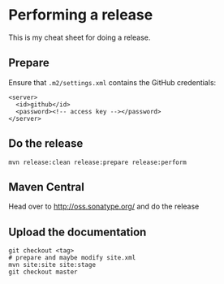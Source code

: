 # Performing a release

This is my cheat sheet for doing a release.

## Prepare

Ensure that `.m2/settings.xml` contains the GitHub credentials:

    <server>
      <id>github</id>
      <password><!-- access key --></password>
    </server>

## Do the release

    mvn release:clean release:prepare release:perform

## Maven Central

Head over to http://oss.sonatype.org/ and do the release

## Upload the documentation

    git checkout <tag>
    # prepare and maybe modify site.xml
    mvn site:site site:stage
    git checkout master

